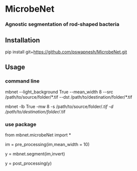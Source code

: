# MicrobeNet
### Agnostic segmentation of rod-shaped bacteria

## Installation
pip install git+https://github.com/pswapnesh/MicrobeNet.git


## Usage
### command line
mbnet --light_background True --mean_width 8 --src /path/to/source/folder/\*.tif --dst /path/to/destination/folder/\*.tif

mbnet -lb True -mw 8 -s /path/to/source/folder/*.tif -d /path/to/destination/folder/*.tif

### use package
from mbnet.microbeNet import *

im = pre_processing(im,mean_width = 10)

y = mbnet.segment(im,invert)

y = post_processing(y)
